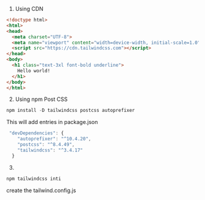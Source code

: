 1. Using CDN
```html
<!doctype html>
<html>
<head>
  <meta charset="UTF-8">
  <meta name="viewport" content="width=device-width, initial-scale=1.0">
  <script src="https://cdn.tailwindcss.com"></script>
</head>
<body>
  <h1 class="text-3xl font-bold underline">
    Hello world!
  </h1>
</body>
</html>
```
2. Using npm
Post CSS
```js
npm install -D tailwindcss postcss autoprefixer
```
This will add entries in package.json
```js
 "devDependencies": {
    "autoprefixer": "^10.4.20",
    "postcss": "^8.4.49",
    "tailwindcss": "^3.4.17"
  }
```
3. 
```js
npm tailwindcss inti
```
create the tailwind.config.js

